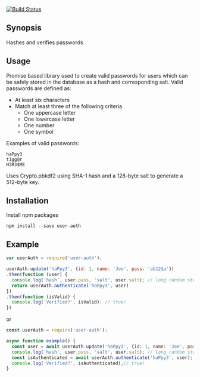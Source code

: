 [![Build Status](https://travis-ci.org/jkmart/user-auth.svg?branch=master)](https://travis-ci.org/jkmart/user-auth)
## Synopsis

Hashes and verifies passwords

## Usage

Promise based library used to create valid passwords for users which can be safely stored in the database
as a hash and corresponding salt. Valid passwords are defined as:
- At least six characters
- Match at least three of the following criteria
    - One uppercase letter
    - One lowercase letter
    - One number
    - One symbol

 
 Examples of valid passwords:
 
```
haPpy3
t1gg@r
H3R3$ME
```

Uses Crypto.pbkdf2 using SHA-1 hash and a 128-byte salt to generate a 512-byte key.

## Installation

Install npm packages

`npm install --save user-auth`

## Example

```javascript
var userAuth = require('user-auth');

userAuth.update('haPpy3', {id: 1, name: 'Joe', pass: 'ab12$a'})
.then(function (user) {
  console.log('hash', user.pass, 'salt', user.salt); // long random strings
  return userAuth.authenticate('haPpy3', user)
})
.then(function (isValid) {
  console.log('Verified?', isValid); // true!
})
```
or
```javascript
const userAuth = require('user-auth');

async function example() {
  const user = await userAuth.update('haPpy3', {id: 1, name: 'Joe', pass: 'ab12$a'});
  console.log('hash', user.pass, 'salt', user.salt); // long random strings
  const isAuthenticated = await userAuth.authenticate('haPpy3', user);
  console.log('Verified?', isAuthenticated);// true!
}
```